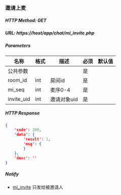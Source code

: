 ### 邀请上麦

##### HTTP Method: GET
##### URL: https://host/app/chat/mi_invite.php


#####  Parameters
名称|格式|描述|必须|默认值
---|---|---|---|---
公共参数|||是|
room_id|int|房间id|是|
mi_seq|int|麦序0-4|是|
invite_uid|int|邀请对象uid|是|


##### HTTP Response
```json
{
	'code': 200,
	'data': {
		'result': 1,
		'msg': {
		}
	},
	'desc': ''
}
```

##### Notify
* [mi_invite](room.md)   只发给被邀请人
